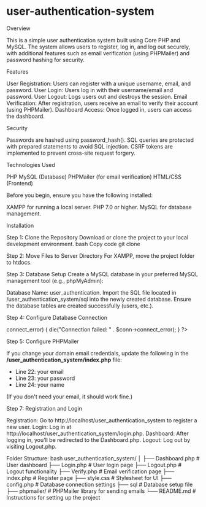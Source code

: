 # user-authentication-system

Overview

This is a simple user authentication system built using Core PHP and MySQL. The system allows users to register, log in, and log out securely, with additional features such as email verification (using PHPMailer) and password hashing for security.

Features

User Registration: Users can register with a unique username, email, and password.
User Login: Users log in with their username/email and password.
User Logout: Logs users out and destroys the session.
Email Verification: After registration, users receive an email to verify their account (using PHPMailer).
Dashboard Access: Once logged in, users can access the dashboard.

Security

Passwords are hashed using password_hash().
SQL queries are protected with prepared statements to avoid SQL injection.
CSRF tokens are implemented to prevent cross-site request forgery.

Technologies Used

PHP
MySQL (Database)
PHPMailer (for email verification)
HTML/CSS (Frontend)

Before you begin, ensure you have the following installed:

XAMPP for running a local server.
PHP 7.0 or higher.
MySQL for database management.

Installation

Step 1: Clone the Repository
Download or clone the project to your local development environment.
bash
Copy code git clone <repository-url>

Step 2: Move Files to Server Directory
For XAMPP, move the project folder to htdocs.

Step 3: Database Setup
Create a MySQL database in your preferred MySQL management tool (e.g., phpMyAdmin):

Database Name: user_authentication.
Import the SQL file located in /user_authentication_system/sql into the newly created database.
Ensure the database tables are created successfully (users, etc.).

Step 4: Configure Database Connection

<?php

$servername = "localhost";          // Database host
$db_username = "root";              // Your MySQL username
$db_password = "";                  // Your MySQL password (leave empty if default)
$dbname = "user_authentication";    // Your database name

$conn = new mysqli($servername, $db_username, $db_password, $dbname);

if ($conn->connect_error) {
    die("Connection failed: " . $conn->connect_error);
}
?>

Step 5: Configure PHPMailer

If you change your domain email credentials, update the following in the **/user_authentication_system/index.php** file:
- Line 22: your email
- Line 23: your password
- Line 24: your name

(If you don't need your email, it should work fine.)

Step 7: Registration and Login

Registration: Go to http://localhost/user_authentication_system to register a new user.
Login: Log in at http://localhost/user_authentication_system/login.php.
Dashboard: After logging in, you’ll be redirected to the Dashboard.php.
Logout: Log out by visiting Logout.php.

Folder Structure:
bash
user_authentication_system/
│
├── Dashboard.php          # User dashboard
├── Login.php              # User login page
├── Logout.php             # Logout functionality
├── Verify.php             # Email verification page
├── index.php              # Register page
├── style.css              # Stylesheet for UI
├── config.php             # Database connection settings
├── sql                    # Database setup file
├── phpmailer/             # PHPMailer library for sending emails
└── README.md              # Instructions for setting up the project
 
